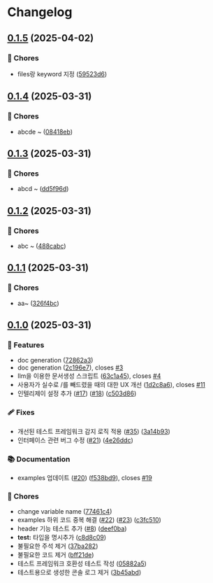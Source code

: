# Changelog

## [0.1.5](https://github.com/PENEKhun/test-release-plz/compare/v0.1.4...v0.1.5) (2025-04-02)


### 🧹 Chores

* files랑 keyword 지정 ([59523d6](https://github.com/PENEKhun/test-release-plz/commit/59523d6c8037c8e4b5b827f429f37e65c0afeb81))

## [0.1.4](https://github.com/PENEKhun/test-release-plz/compare/v0.1.3...v0.1.4) (2025-03-31)


### 🧹 Chores

* abcde ~ ([08418eb](https://github.com/PENEKhun/test-release-plz/commit/08418eb6f91817b8b49ea874f24efc0572051b8e))

## [0.1.3](https://github.com/PENEKhun/test-release-plz/compare/v0.1.2...v0.1.3) (2025-03-31)


### 🧹 Chores

* abcd ~ ([dd5f96d](https://github.com/PENEKhun/test-release-plz/commit/dd5f96d3cdaf3420a19de05105eca079d0efb844))

## [0.1.2](https://github.com/PENEKhun/test-release-plz/compare/v0.1.1...v0.1.2) (2025-03-31)


### 🧹 Chores

* abc ~ ([488cabc](https://github.com/PENEKhun/test-release-plz/commit/488cabc5cfc3c411e97c602b943c070510bfb944))

## [0.1.1](https://github.com/PENEKhun/test-release-plz/compare/v0.1.0...v0.1.1) (2025-03-31)


### 🧹 Chores

* aa~ ([326f4bc](https://github.com/PENEKhun/test-release-plz/commit/326f4bc2b1fe28f428818f79af8cb075d876aa2b))

## [0.1.0](https://github.com/PENEKhun/test-release-plz/compare/v0.0.1...v0.1.0) (2025-03-31)


### 🌟 Features

* doc generation ([72862a3](https://github.com/PENEKhun/test-release-plz/commit/72862a3b79096fdabec7335c4a7461c783297e24))
* doc generation ([2c196e7](https://github.com/PENEKhun/test-release-plz/commit/2c196e7026b0618cf96bc4bc7f8405bb69252d0a)), closes [#3](https://github.com/PENEKhun/test-release-plz/issues/3)
* llm을 이용한 문서생성 스크립트 ([63c1a45](https://github.com/PENEKhun/test-release-plz/commit/63c1a450ecf4c401a05de89fc8f2d8c0cff1c42f)), closes [#4](https://github.com/PENEKhun/test-release-plz/issues/4)
* 사용자가 실수로 /를 빼드렸을 때의 대한 UX 개선 ([1d2c8a6](https://github.com/PENEKhun/test-release-plz/commit/1d2c8a6e9fdfc90476fe5425dbd7e6247c1e47db)), closes [#11](https://github.com/PENEKhun/test-release-plz/issues/11)
* 인텔리제이 설정 추가 ([#17](https://github.com/PENEKhun/test-release-plz/issues/17)) ([#18](https://github.com/PENEKhun/test-release-plz/issues/18)) ([c503d86](https://github.com/PENEKhun/test-release-plz/commit/c503d862f50a6702f0946925f3381659abb66ab5))


### 🩹 Fixes

* 개선된 테스트 프레임워크 감지 로직 적용 ([#35](https://github.com/PENEKhun/test-release-plz/issues/35)) ([3a14b93](https://github.com/PENEKhun/test-release-plz/commit/3a14b9364348cb4ccbabce5d4a291fb7041fe27a))
* 인터페이스 관련 버그 수정 ([#21](https://github.com/PENEKhun/test-release-plz/issues/21)) ([4e26ddc](https://github.com/PENEKhun/test-release-plz/commit/4e26ddc9ef327f68f1fd67fc27642118d7172f29))


### 📚 Documentation

* examples 업데이트 ([#20](https://github.com/PENEKhun/test-release-plz/issues/20)) ([f538bd9](https://github.com/PENEKhun/test-release-plz/commit/f538bd9c6f90dbe4048af352bf7c3e7122632f52)), closes [#19](https://github.com/PENEKhun/test-release-plz/issues/19)


### 🧹 Chores

* change variable name ([77461c4](https://github.com/PENEKhun/test-release-plz/commit/77461c436c1ae343106aababd86233d6aec9e57a))
* examples 하위 코드 중복 해결 ([#22](https://github.com/PENEKhun/test-release-plz/issues/22)) ([#23](https://github.com/PENEKhun/test-release-plz/issues/23)) ([c3fc510](https://github.com/PENEKhun/test-release-plz/commit/c3fc51045910c898b50f9b58cb9ebbf16bc5bfeb))
* header 기능 테스트 추가 ([#8](https://github.com/PENEKhun/test-release-plz/issues/8)) ([deef0ba](https://github.com/PENEKhun/test-release-plz/commit/deef0ba22b263da7987ff6ba8ae172b2889e5c20))
* **test:** 타입을 명시추가 ([c8d8c09](https://github.com/PENEKhun/test-release-plz/commit/c8d8c09b80c8e028045841ba916102527ab193f9))
* 불필요한 주석 제거 ([37ba282](https://github.com/PENEKhun/test-release-plz/commit/37ba282bae4aab7cacacd8c7245a230e03fdb971))
* 불필요한 코드 제거 ([bff21de](https://github.com/PENEKhun/test-release-plz/commit/bff21de4930fdeeda2601c7907a0faa73dfd137d))
* 테스트 프레임워크 호환성 테스트 작성 ([05882a5](https://github.com/PENEKhun/test-release-plz/commit/05882a54468482dbc5cdcc1c76fdec0e73e34797))
* 테스트용으로 생성한 콘솔 로그 제거 ([3b45abd](https://github.com/PENEKhun/test-release-plz/commit/3b45abd2ef4b11221df42deb33e256b669bea388))
